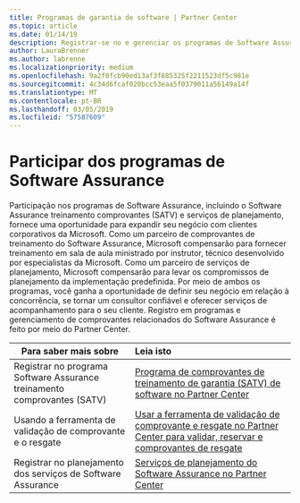 ```yaml
---
title: Programas de garantia de software | Partner Center
ms.topic: article
ms.date: 01/14/19
description: Registrar-se no e gerenciar os programas de Software Assurance no Partner Center
author: LauraBrenner
ms.author: labrenne
ms.localizationpriority: medium
ms.openlocfilehash: 9a2f0fcb90ed13af3f885325f2211523df5c981e
ms.sourcegitcommit: 4c34d6fcaf020bcc53eaa5f0379011a56149a14f
ms.translationtype: MT
ms.contentlocale: pt-BR
ms.lasthandoff: 03/05/2019
ms.locfileid: "57587609"
---
```

# <a name="participate-in-software-assurance-programs"></a>Participar dos programas de Software Assurance

Participação nos programas de Software Assurance, incluindo o Software Assurance treinamento comprovantes (SATV) e serviços de planejamento, fornece uma oportunidade para expandir seu negócio com clientes corporativos da Microsoft. Como um parceiro de comprovantes de treinamento do Software Assurance, Microsoft compensarão para fornecer treinamento em sala de aula ministrado por instrutor, técnico desenvolvido por especialistas da Microsoft. Como um parceiro de serviços de planejamento, Microsoft compensarão para levar os compromissos de planejamento da implementação predefinida. Por meio de ambos os programas, você ganha a oportunidade de definir seu negócio em relação à concorrência, se tornar um consultor confiável e oferecer serviços de acompanhamento para o seu cliente. Registro em programas e gerenciamento de comprovantes relacionados do Software Assurance é feito por meio do Partner Center.

|**Para saber mais sobre**   |**Leia isto**   |
|--------------------------|:------------------|
|Registrar no programa Software Assurance treinamento comprovantes (SATV)|[Programa de comprovantes de treinamento de garantia (SATV) de software no Partner Center](software-assurance-satv.md)|
|Usando a ferramenta de validação de comprovante e o resgate|[Usar a ferramenta de validação de comprovante e resgate no Partner Center para validar, reservar e comprovantes de resgate](voucher-validation-tool.md)|
|Registrar no planejamento dos serviços de Software Assurance|[Serviços de planejamento do Software Assurance no Partner Center](software-assurance-dps.md) 


